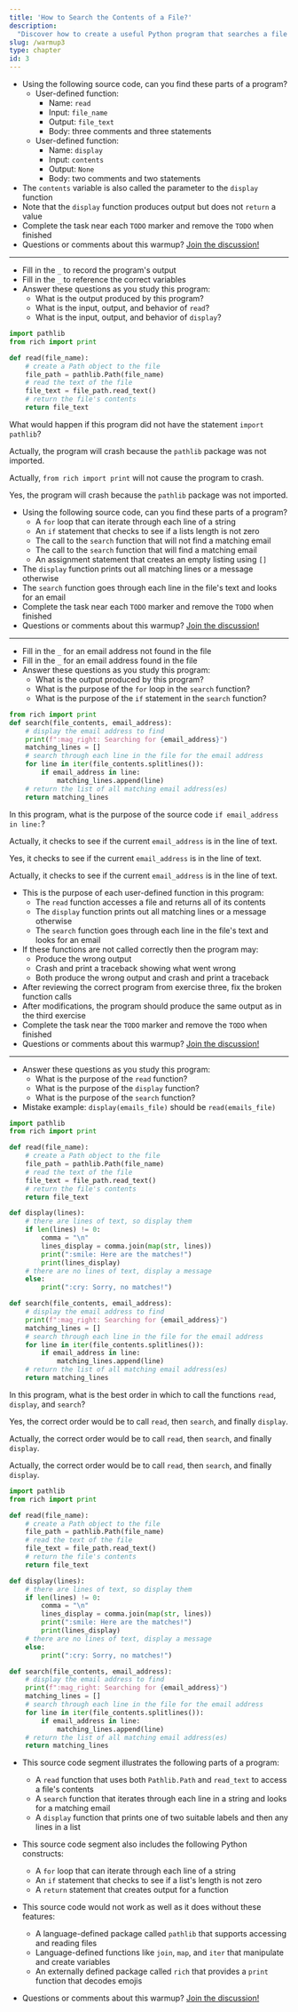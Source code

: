 ```yaml
---
title: 'How to Search the Contents of a File?'
description:
  "Discover how to create a useful Python program that searches a file's contents"
slug: /warmup3
type: chapter
id: 3
---
```


<!-- EXERCISE { -->

<exercise id="1" title="Input and Display a File">

- Using the following source code, can you find these parts of a program?
  - User-defined function:
      - Name: `read`
      - Input: `file_name`
      - Output: `file_text`
      - Body: three comments and three statements
  - User-defined function:
      - Name: `display`
      - Input: `contents`
      - Output: `None`
      - Body: two comments and two statements
- The `contents` variable is also called the parameter to the `display` function
- Note that the `display` function produces output but does not `return` a value
- Complete the task near each `TODO` marker and remove the `TODO` when finished
- Questions or comments about this warmup? <a href = "https://github.com/gkapfham/www.warmups.dev/discussions">Join the discussion!</a>

<hr>

<codeblock id="03_01">

- Fill in the `_` to record the program's output
- Fill in the `_` to reference the correct variables
- Answer these questions as you study this program:
  - What is the output produced by this program?
  - What is the input, output, and behavior of `read`?
  - What is the input, output, and behavior of `display`?

</codeblock>

</exercise>

<!-- EXERCISE } -->

<!-- EXERCISE { -->

<exercise id="2" title="Check: Input and Display a File">

```python
import pathlib
from rich import print

def read(file_name):
    # create a Path object to the file
    file_path = pathlib.Path(file_name)
    # read the text of the file
    file_text = file_path.read_text()
    # return the file's contents
    return file_text
```

What would happen if this program did not have the statement `import pathlib`?

<choice>

<opt text="The program would run to completion and show ten email addresses in the output">

Actually, the program will crash because the `pathlib` package was not imported.

</opt>

<opt text="The program would crash when running the statement <code>from rich import print</code>">

Actually, `from rich import print` will not cause the program to crash.

</opt>

<opt text="The program would crash when calling the constructor for <code>pathlib.Path</code>" correct="true">

Yes, the program will crash because the `pathlib` package was not imported.

</opt>

</choice>

</exercise>

<!-- EXERCISE } -->

<!-- EXERCISE { -->

<exercise id="3" title="Search Through a File">

- Using the following source code, can you find these parts of a program?
    - A `for` loop that can iterate through each line of a string
    - An `if` statement that checks to see if a lists length is not zero
    - The call to the `search` function that will not find a  matching email
    - The call to the `search` function that will find a matching email
    - An assignment statement that creates an empty listing using `[]`
- The `display` function prints out all matching lines or a message otherwise
- The `search` function goes through each line in the file's text and looks for an email
- Complete the task near each `TODO` marker and remove the `TODO` when finished
- Questions or comments about this warmup? <a href = "https://github.com/gkapfham/www.warmups.dev/discussions">Join the discussion!</a>

<hr>

<codeblock id="03_03">

- Fill in the `_` for an email address not found in the file
- Fill in the `_` for an email address found in the file
- Answer these questions as you study this program:
  - What is the output produced by this program?
  - What is the purpose of the `for` loop in the `search` function?
  - What is the purpose of the `if` statement in the `search` function?

</codeblock>

</exercise>

<!-- EXERCISE } -->

<!-- EXERCISE { -->

<exercise id="4" title="Check: Search Through a File">

```python
from rich import print
def search(file_contents, email_address):
    # display the email address to find
    print(f":mag_right: Searching for {email_address}")
    matching_lines = []
    # search through each line in the file for the email address
    for line in iter(file_contents.splitlines()):
        if email_address in line:
            matching_lines.append(line)
    # return the list of all matching email address(es)
    return matching_lines
```

In this program, what is the purpose of the source code `if email_address in line:`?

<choice>

<opt text="It iterates through all of the lines stored in <code>file_contents</code>">

Actually, it checks to see if the current `email_address` is in the line of text.

</opt>

<opt text="It checks to see if the <code>email_address</code> is in the current line of text" correct="true">

Yes, it checks to see if the current `email_address` is in the line of text.

</opt>

<opt text="It returns the list of all matching email addresses stored in <code>matching_lines</code>">

Actually, it checks to see if the current `email_address` is in the line of text.

</opt>

</choice>

</exercise>

<!-- EXERCISE } -->

<!-- EXERCISE { -->

<exercise id="5" title="Fixing a File Searching Program">

- This is the purpose of each user-defined function in this program:
    - The `read` function accesses a file and returns all of its contents
    - The `display` function prints out all matching lines or a message otherwise
    - The `search` function goes through each line in the file's text and looks for an email
- If these functions are not called correctly then the program may:
    - Produce the wrong output
    - Crash and print a traceback showing what went wrong
    - Both produce the wrong output and crash and print a traceback
- After reviewing the correct program from exercise three, fix the broken function calls
- After modifications, the program should produce the same output as in the third exercise
- Complete the task near the `TODO` marker and remove the `TODO` when finished
- Questions or comments about this warmup? <a href = "https://github.com/gkapfham/www.warmups.dev/discussions">Join the discussion!</a>

<hr>

<codeblock id="03_05">

- Answer these questions as you study this program:
  - What is the purpose of the `read` function?
  - What is the purpose of the `display` function?
  - What is the purpose of the `search` function?
- Mistake example: `display(emails_file)` should be `read(emails_file)`

</codeblock>

</exercise>

<!-- EXERCISE } -->

<!-- EXERCISE { -->

<exercise id="6" title="Check: Fixing a File Searching Program">

```python
import pathlib
from rich import print

def read(file_name):
    # create a Path object to the file
    file_path = pathlib.Path(file_name)
    # read the text of the file
    file_text = file_path.read_text()
    # return the file's contents
    return file_text

def display(lines):
    # there are lines of text, so display them
    if len(lines) != 0:
        comma = "\n"
        lines_display = comma.join(map(str, lines))
        print(":smile: Here are the matches!")
        print(lines_display)
    # there are no lines of text, display a message
    else:
        print(":cry: Sorry, no matches!")

def search(file_contents, email_address):
    # display the email address to find
    print(f":mag_right: Searching for {email_address}")
    matching_lines = []
    # search through each line in the file for the email address
    for line in iter(file_contents.splitlines()):
        if email_address in line:
            matching_lines.append(line)
    # return the list of all matching email address(es)
    return matching_lines
```

In this program, what is the best order in which to call the functions `read`, `display`, and `search`?

<choice>

<opt text="First, <code>read</code> the file, then <code>search</code> for an email, and finally <code>display</code> the matches" correct="true">

Yes, the correct order would be to call `read`, then `search`, and finally `display`.

</opt>

<opt text="First, <code>search</code> for an email, then <code>read</code> the file, and finally <code>display</code> the matches">

Actually, the correct order would be to call `read`, then `search`, and finally `display`.

</opt>

<opt text="First, <code>display</code> the matches, then <code>read</code> the file, and finally <code>read</code> the file">

Actually, the correct order would be to call `read`, then `search`, and finally `display`.

</opt>

</choice>

</exercise>

<!-- EXERCISE } -->

<exercise id="7" title="Stretch: How to Search the Contents of a File?">

```python
import pathlib
from rich import print

def read(file_name):
    # create a Path object to the file
    file_path = pathlib.Path(file_name)
    # read the text of the file
    file_text = file_path.read_text()
    # return the file's contents
    return file_text

def display(lines):
    # there are lines of text, so display them
    if len(lines) != 0:
        comma = "\n"
        lines_display = comma.join(map(str, lines))
        print(":smile: Here are the matches!")
        print(lines_display)
    # there are no lines of text, display a message
    else:
        print(":cry: Sorry, no matches!")

def search(file_contents, email_address):
    # display the email address to find
    print(f":mag_right: Searching for {email_address}")
    matching_lines = []
    # search through each line in the file for the email address
    for line in iter(file_contents.splitlines()):
        if email_address in line:
            matching_lines.append(line)
    # return the list of all matching email address(es)
    return matching_lines
```

- This source code segment illustrates the following parts of a program:
  - A `read` function that uses both `Pathlib.Path` and `read_text` to access a file's contents
  - A `search` function that iterates through each line in a string and looks for a matching email
  - A `display` function that prints one of two suitable labels and then any lines in a list
- This source code segment also includes the following Python constructs:
    - A `for` loop that can iterate through each line of a string
    - An `if` statement that checks to see if a list's length is not zero
    - A `return` statement that creates output for a function
- This source code would not work as well as it does without these features:
    - A language-defined package called `pathlib` that supports accessing and reading files
    - Language-defined functions like `join`, `map`, and `iter` that manipulate and create variables
    - An externally defined package called `rich` that provides a `print` function that decodes emojis

- Questions or comments about this warmup? <a href = "https://github.com/gkapfham/www.warmups.dev/discussions">Join the discussion!</a>

</exercise>

<!-- EXERCISE } -->

